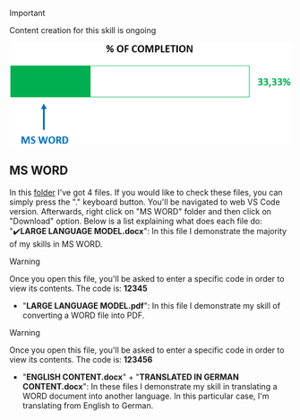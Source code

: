> [!IMPORTANT]
> Content creation for this skill is ongoing

![Progress Bar](Progress_Bar.png)

## MS WORD
In this [folder](/MS%20OFFICE%20SUITE/MS%20WORD/) I've got 4 files. If you would like to check these files, you can simply press the "." keyboard button. You'll be navigated to web VS Code version. Afterwards, right click on "MS WORD" folder and then click on "Download" option.
Below is a list explaining what does each file do:
":heavy_check_mark:**LARGE LANGUAGE MODEL.docx**": In this file I demonstrate the majority of my skills in MS WORD. 
> [!WARNING]
> Once you open this file, you'll be asked to enter a specific code in order to view its contents. The code is: **12345**
- "**LARGE LANGUAGE MODEL.pdf**": In this file I demonstrate my skill of converting a WORD file into PDF.
> [!WARNING]
> Once you open this file, you'll be asked to enter a specific code in order to view its contents. The code is: **123456**
- "**ENGLISH CONTENT.docx**" + "**TRANSLATED IN GERMAN CONTENT.docx**": In these files I demonstrate my skill in translating a WORD document into another language. In this particular case, I'm translating from English to German.